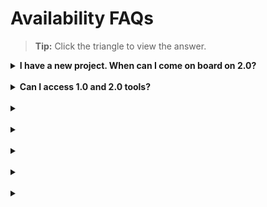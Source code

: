 # Availability FAQs

>**Tip:** Click the triangle to view the answer.

<details>
  <summary><b>I have a new project. When can I come on board on 2.0?  </b></summary><br>

- New subscribers: We will onboard new subscribers to SHIP-HATS 2.0 from November. 
- Existing subscribers, new system: If you are an existing subscriber, you can plan migration of your existing systems to get access to SHIP-HATS 2.0. We are supporting access to 1.0 and 2.0 only for those who are migrating. 

</details>
<br>

<details>
  <summary><b> Can I access 1.0 and 2.0 tools?
 </b></summary><br>

During the migration slot you choose, you will have access to both. Before you start migration, you will have access to 1.0 tools only and post your migration you will have access


</details>
<br>

<details>
  <summary><b>  </b></summary><br>


</details>
<br>

<details>
  <summary><b>  </b></summary><br>


</details>
<br>

<details>
  <summary><b>  </b></summary><br>


</details>
<br>

<details>
  <summary><b>  </b></summary><br>


</details>
<br>

<details>
  <summary><b>  </b></summary><br>


</details>
<br>